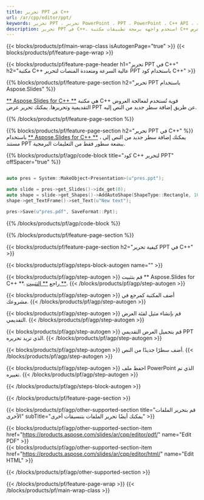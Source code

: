 ```yaml
---
title: تحرير PPT في C++
url: /ar/cpp/editor/ppt/
keywords: تحرير PPT ، تحرير PowerPoint ، PPT ، PowerPoint ، C++ API ، مكتبة C++
description: تحرير PPT في C++. استخدم واجهة برمجة تطبيقات مكتبة C++ لتحرير عرض PowerPoint التقديمي
---
```


{{< blocks/products/pf/main-wrap-class isAutogenPage="true" >}}
{{< blocks/products/pf/feature-page-wrap >}}

{{< blocks/products/pf/feature-page-header h1="تحرير PPT في C++" h2="مكتبة C++ عالية السرعة ومتعددة المنصات لتحرير PPT باستخدام كود C++" >}}

{{% blocks/products/pf/feature-page-section h2="تحرير PPT باستخدام Aspose.Slides" %}}

[** Aspose.Slides for C++ **](https://products.aspose.com/slides/ar/cpp/) هي مكتبة C++ قوية تُستخدم لمعالجة العروض التقديمية وتحريرها. يمكنك تحرير عرض PPT عن طريق إضافة سطر جديد من النص إليه. 

{{% /blocks/products/pf/feature-page-section %}}




{{% blocks/products/pf/feature-page-section  h2="تحرير PPT في C++" %}}
باستخدام [** Aspose.Slides for C++ **](https://products.aspose.com/slides/ar/cpp/) ، يمكنك إضافة سطر جديد من النص إلى مستند PPT ببضعة سطور فقط من التعليمات البرمجية.

{{% blocks/products/pf/agp/code-block title="كود C++ لتحرير PPT" offSpacer="true" %}}
```cpp

auto pres = System::MakeObject<Presentation>(u"pres.ppt");

auto slide = pres->get_Slides()->idx_get(0);
auto shape = slide->get_Shapes()->AddAutoShape(ShapeType::Rectangle, 10.0f, 10.0f, 100.0f, 50.0f);
shape->get_TextFrame()->set_Text(u"New text");

pres->Save(u"pres.pdf", SaveFormat::Ppt);
```
{{% /blocks/products/pf/agp/code-block %}}

{{% /blocks/products/pf/feature-page-section %}}




{{< blocks/products/pf/feature-page-section  h2="كيفية تحرير PPT في C++" >}}


{{< blocks/products/pf/agp/steps-block-autogen name="" >}}


{{< blocks/products/pf/agp/step-autogen >}}
قم بتثبيت ** Aspose.Slides for C++ **. راجع [** التثبيت **](https://docs.aspose.com/slides/cpp/installation/).
{{< /blocks/products/pf/agp/step-autogen >}}

{{< blocks/products/pf/agp/step-autogen >}}
أضف المكتبة كمرجع في مشروعك.
{{< /blocks/products/pf/agp/step-autogen >}}

{{< blocks/products/pf/agp/step-autogen >}}
قم بإنشاء مثيل لفئة العرض التقديمي.
{{< /blocks/products/pf/agp/step-autogen >}}

{{< blocks/products/pf/agp/step-autogen >}}
قم بتحميل العرض التقديمي PPT الذي تريد تحريره.
{{< /blocks/products/pf/agp/step-autogen >}}

{{< blocks/products/pf/agp/step-autogen >}}
أضف سطرًا جديدًا من النص.
{{< /blocks/products/pf/agp/step-autogen >}}

{{< blocks/products/pf/agp/step-autogen >}}
احفظ ملف PowerPoint الذي تم تغييره.
{{< /blocks/products/pf/agp/step-autogen >}}


{{< /blocks/products/pf/agp/steps-block-autogen >}}


{{< /blocks/products/pf/feature-page-section >}}




{{< blocks/products/pf/agp/other-supported-section title="قم بتحرير الملفات الأخرى" subTitle="يمكنك أيضًا تحرير الملفات بتنسيقات أخرى" >}}

{{< blocks/products/pf/agp/other-supported-section-item href="https://products.aspose.com/slides/ar/cpp/editor/pdf/" name="Edit PDF" >}}    
{{< blocks/products/pf/agp/other-supported-section-item href="https://products.aspose.com/slides/ar/cpp/editor/html/" name="Edit HTML" >}}  



{{< /blocks/products/pf/agp/other-supported-section >}}

{{< /blocks/products/pf/feature-page-wrap >}}
{{< /blocks/products/pf/main-wrap-class >}}